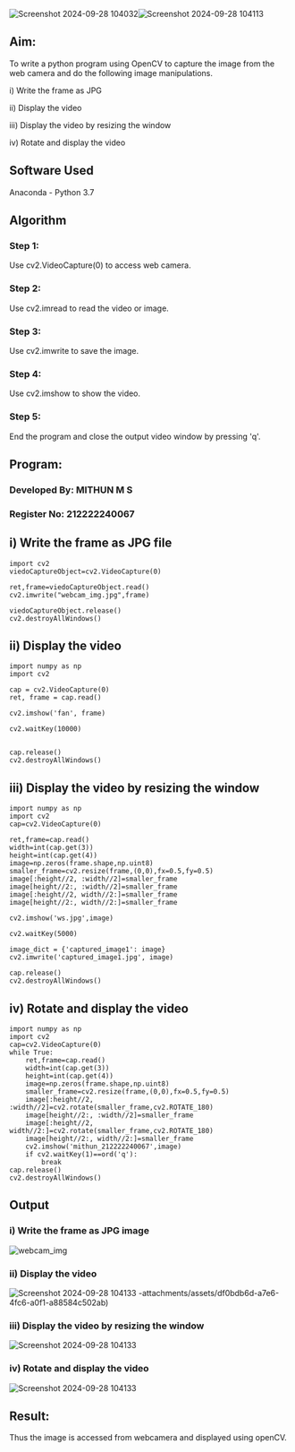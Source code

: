 ![Screenshot 2024-09-28 104032](https://github.com/user-attachments/assets/5ef470f5-32d4-41ec-acb4-2d2670d1c72b)![Screenshot 2024-09-28 104113](https://github.com/user-attachments/assets/58c0da04-1e59-4f92-9cbb-082a5d09a67d)
## Aim:
 
To write a python program using OpenCV to capture the image from the web camera and do the following image manipulations.

i) Write the frame as JPG 

ii) Display the video 

iii) Display the video by resizing the window

iv) Rotate and display the video

## Software Used
Anaconda - Python 3.7
## Algorithm
### Step 1:
Use cv2.VideoCapture(0) to access web camera.

### Step 2:
Use cv2.imread to read the video or image.

### Step 3:
Use cv2.imwrite to save the image.

### Step 4:
Use cv2.imshow to show the video.

### Step 5:
End the program and close the output video window by pressing 'q'.

## Program:
### Developed By: MITHUN M S
### Register No: 212222240067

## i) Write the frame as JPG file
```
import cv2
viedoCaptureObject=cv2.VideoCapture(0)

ret,frame=viedoCaptureObject.read()
cv2.imwrite("webcam_img.jpg",frame)

viedoCaptureObject.release()
cv2.destroyAllWindows()
```

## ii) Display the video
```
import numpy as np
import cv2

cap = cv2.VideoCapture(0)
ret, frame = cap.read()

cv2.imshow('fan', frame)

cv2.waitKey(10000)


cap.release()
cv2.destroyAllWindows()

```
## iii) Display the video by resizing the window
```
import numpy as np
import cv2
cap=cv2.VideoCapture(0)

ret,frame=cap.read()
width=int(cap.get(3))
height=int(cap.get(4))
image=np.zeros(frame.shape,np.uint8)
smaller_frame=cv2.resize(frame,(0,0),fx=0.5,fy=0.5)
image[:height//2, :width//2]=smaller_frame
image[height//2:, :width//2]=smaller_frame
image[:height//2, width//2:]=smaller_frame
image[height//2:, width//2:]=smaller_frame

cv2.imshow('ws.jpg',image)

cv2.waitKey(5000)  

image_dict = {'captured_image1': image}
cv2.imwrite('captured_image1.jpg', image)

cap.release()
cv2.destroyAllWindows()
```

## iv) Rotate and display the video

```
import numpy as np
import cv2
cap=cv2.VideoCapture(0)
while True:
    ret,frame=cap.read()
    width=int(cap.get(3))
    height=int(cap.get(4))
    image=np.zeros(frame.shape,np.uint8)
    smaller_frame=cv2.resize(frame,(0,0),fx=0.5,fy=0.5)
    image[:height//2, :width//2]=cv2.rotate(smaller_frame,cv2.ROTATE_180)
    image[height//2:, :width//2]=smaller_frame
    image[:height//2, width//2:]=cv2.rotate(smaller_frame,cv2.ROTATE_180)
    image[height//2:, width//2:]=smaller_frame
    cv2.imshow('mithun_212222240067',image)
    if cv2.waitKey(1)==ord('q'):
        break
cap.release()
cv2.destroyAllWindows()
```


## Output

### i) Write the frame as JPG image


![webcam_img](https://github.com/user-attachments/assets/86468e1d-4b3c-4d0a-8fd1-10ffb68224af)


### ii) Display the video
![Screenshot 2024-09-28 104133](https://github.com/user-attachments/assets/1d00fa02-f9b4-4b9e-bf7e-d55c25e2fb38)
-attachments/assets/df0bdb6d-a7e6-4fc6-a0f1-a88584c502ab)
### iii) Display the video by resizing the window


![Screenshot 2024-09-28 104133](https://github.com/user-attachments/assets/088c727a-9393-41ae-ab3e-73061010c7d3)


### iv) Rotate and display the video

![Screenshot 2024-09-28 104133](https://github.com/user-attachments/assets/84e57287-799d-4a05-989b-33e38261ee5c)




## Result:
Thus the image is accessed from webcamera and displayed using openCV.

